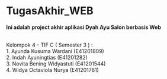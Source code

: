 # TugasAkhir_WEB
<b>Ini adalah project akhir aplikasi Dyah Ayu Salon berbasis Web</b>

</br>
Kelompok 4 - TIF C ( Semester 3 ) :
</br>
1. Ayunda Kusuma Wardani  (E41201809)</br>
2. Indah Ayuningtias (E41201282)</br>
3. Novita Bening Widyastuti (E41201544)</br>
4. Widya Octaviola Nurya (E41201781)
